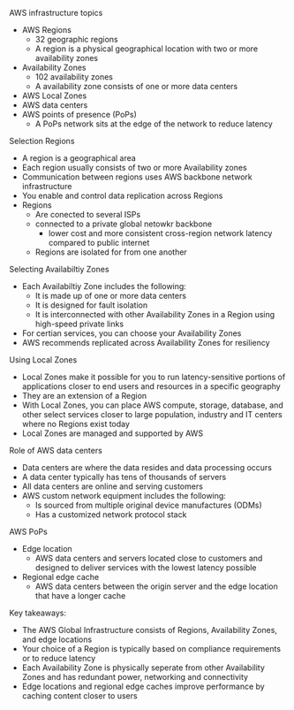 AWS infrastructure topics
- AWS Regions 
	- 32 geographic regions
	- A region is a physical geographical location with two or more availability zones
- Availability Zones 
	- 102 availability zones
	- A availability zone consists of one or more data centers
- AWS Local Zones
- AWS data centers
- AWS points of presence (PoPs)
	- A PoPs network sits at the edge of the network to reduce latency

Selection Regions
- A region is a geographical area
- Each region usually consists of two or more Availability zones 
- Communication between regions uses AWS backbone network infrastructure 
- You enable and control data replication across Regions 
- Regions
	- Are conected to several ISPs 
	- connected to a private global netowkr backbone 
		- lower cost and more consistent cross-region network latency compared to public internet 
	- Regions are isolated for from one another

Selecting Availabiltiy Zones
- Each Availabiltiy Zone includes the following:
	- It is made up of one or more data centers
	- It is designed for fault isolation 
	- It is interconnected with other Availability Zones in a Region using high-speed private links 
- For certian services, you can choose your Availability Zones
- AWS recommends replicated across Availability Zones for resiliency 

Using Local Zones
- Local Zones make it possible for you to run latency-sensitive portions of applications closer to end users and resources in a specific geography 
- They are an extension of a Region 
- With Local Zones, you can place AWS compute, storage, database, and other select services closer to large population, industry and IT centers where no Regions exist today 
- Local Zones are managed and supported by AWS 

Role of AWS data centers
- Data centers are where the data resides and data processing occurs
- A data center typically has tens of thousands of servers
- All data centers are online and serving customers
- AWS custom network equipment includes the following:
	- Is sourced from multiple original device manufactures (ODMs)
	- Has a customized network protocol stack 

AWS PoPs
- Edge location 
	- AWS data centers and servers located close to customers and designed to deliver services with the lowest latency possible 
- Regional edge cache 
	- AWS data centers between the origin server and the edge location that have a longer cache 

Key takeaways:
- The AWS Global Infrastructure consists of Regions, Availability Zones, and edge locations
- Your choice of a Region is typically based on compliance requirements or to reduce latency
- Each Availability Zone is physically seperate from other Availability Zones and has redundant power, networking and connectivity 
- Edge locations and regional edge caches improve performance by caching content closer to users 